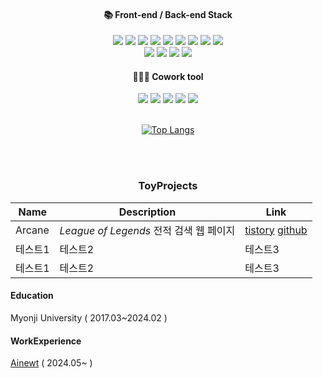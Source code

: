<div align="center">
  
#### 📚 Front-end / Back-end Stack

<img src="https://img.shields.io/badge/html5-red?style=flat&logo=html5&logoColor=white">
<img src="https://img.shields.io/badge/CSS3-blue?style=flat&logo=css3&logoColor=white">
<img src="https://img.shields.io/badge/javaScript-yellow?style=flat&logo=javascript&logoColor=white">  
<img src="https://img.shields.io/badge/typescript-blue?style=flat&logo=typescript&logoColor=white">
<img src="https://img.shields.io/badge/Node.js-Green?style=flat&logo=node.js&logoColor=white">
<img src="https://img.shields.io/badge/react-skyblue?style=flat&logo=react&logoColor=white"> 
<img src="https://img.shields.io/badge/aws-white?style=flat&logo=ec2&logoColor=black">
<img src="https://img.shields.io/badge/netlify-red?style=flat&logo=netlify&logoColor=white">
<img src="https://img.shields.io/badge/MongoDB-green?style=flat&logo=mongodb&logoColor=white">
</br>
<img src="https://img.shields.io/badge/SpringBoot-green?style=flat&logo=springboot&logoColor=white">
<img src="https://img.shields.io/badge/docker-blue?style=flat&logo=docker&logoColor=white">
<img src="https://img.shields.io/badge/next.js-green?style=flat&logo=next.js&logoColor=white">
<img src="https://img.shields.io/badge/vite-yellow?style=flat&logo=vite&logoColor=white">


#### 🧑‍🤝‍🧑 Cowork tool
<img src="https://img.shields.io/badge/GitHub-000000?style=flat&logo=GitHub&logoColor=white"/>
<img src="https://img.shields.io/badge/Notion-000000?style=flat&logo=Notion&logoColor=white"/>
<img src="https://img.shields.io/badge/Postman-FF6C37?style=flat&logo=Postman&logoColor=white"/>
<img src="https://img.shields.io/badge/Slack-4A154B?style=flat&logo=Slack&logoColor=white"/>
<img src="https://img.shields.io/badge/jira-skyblue?style=flat&logo=jira&logoColor=white">


</br>
</br>

[![Top Langs](https://github-readme-stats.vercel.app/api/top-langs/?username=ysh038&layout=compact)](https://github.com/anuraghazra/github-readme-stats)

</br>
</br>

### ToyProjects

|Name|Description|Link|
|------|---|---|
|Arcane|_League of Legends_ 전적 검색 웹 페이지|[tistory](https://unwind.tistory.com/entry/Nodejs%EC%99%80-Riot-API%EB%A5%BC-%ED%99%9C%EC%9A%A9%ED%95%9C-%ED%94%84%EB%A1%9C%EC%A0%9D%ED%8A%B8) [github](https://github.com/ysh038/Arcane)|
|테스트1|테스트2|테스트3|
|테스트1|테스트2|테스트3|

<div align="left">
  
#### Education

Myonji University  ( 2017.03~2024.02 )

#### WorkExperience

[Ainewt](https://www.linkedin.com/company/ainewt/?originalSubdomain=kr) ( 2024.05~ )
</div>
